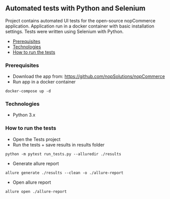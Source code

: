 ## Automated tests with Python and Selenium

Project contains automated UI tests for the open-source nopCommerce application.
Application run in a docker container with basic installation settings. Tests were written using Selenium with Python.
* [Prerequisites](#prerequisites)
* [Technologies](#technologies)
* [How to run the tests](#how-to-run-the-tests)

### Prerequisites

* Download the app from: https://github.com/nopSolutions/nopCommerce
* Run app in a docker container
```
docker-compose up -d
```

### Technologies

* Python 3.x

### How to run the tests
* Open the Tests project
* Run the tests + save results in results folder
```
python -m pytest run_tests.py --alluredir ./results
```
* Generate allure report
```
allure generate ./results --clean -o ./allure-report
```
* Open allure report 
```
allure open ./allure-report
```

